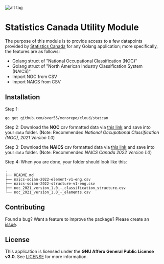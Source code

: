 ![alt tag](https://github.com/over55/workery-django/blob/master/workery/static/img/compressed-logo.png)

# Statistics Canada Utility Module

The purpose of this module is to provide access to a few datapoints provided by [Statistics Canada](www.statcan.gc.ca) for any Golang application; more specifically, the features are as follows:

* Golang struct of "National Occupational Classification (NOC)"
* Golang struct of "North American Industry Classification System (NAICS)"
* Import NOC from CSV
* Import NAICS from CSV

## Installation

Step 1:

```
go get github.com/over55/monorepo/cloud/statcan
```

Step 2:
Download the **NOC** csv formatted data via [this link](https://www150.statcan.gc.ca/n1/en/catalogue/12-583-X) and save into your `data` folder. (Note: Recommended *National Occupational Classification (NOC), 2021 Version 1.0*)

Step 3:
Download the **NAICS** csv formatted data via [this link](https://www.statcan.gc.ca/en/concepts/industry) and save into your `data` folder. (Note: Recommended *NAICS Canada 2022 Version 1.0*)

Step 4:
When you are done, your folder should look like this:

```
.
├── README.md
├── naics-scian-2022-element-v1-eng.csv
├── naics-scian-2022-structure-v1-eng.csv
├── noc_2021_version_1.0_-_classification_structure.csv
└── noc_2021_version_1.0_-_elements.csv
```

## Contributing

Found a bug? Want a feature to improve the package? Please create an [issue](https://github.com/over55/workery/monorepo).

## License
This application is licensed under the **GNU Affero General Public License v3.0**. See [LICENSE](LICENSE) for more information.
